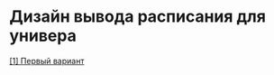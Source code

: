 
<h1>Дизайн вывода расписания для универа</h1>

[[1] Первый вариант](https://github.com/Clever-Shadow/schedule-design/tree/version-1)
